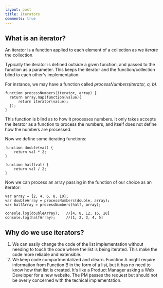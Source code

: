 ```yaml
---
layout: post
title: Iterators
comments: true
---
```


## What is an iterator?
An iterator is a function applied to each element of a collection as we *iterate* the collection.

Typically the iterator is defined outside a given function, and passed to the function as a parameter. This keeps the iterator and the function/collection blind to each other's implementation.

For instance, we may have a function called *processNumbers(iterator, a, b)*.

```
function processNumbers(iterator, array) {
  return array.map(function(value){
      return iterator(value);
  });
}
```

This function is blind as to how it processes numbers. It only takes accepts the iterator as a function to process the numbers, and itself does not define how the numbers are processed.

Now we define some iterating functions:

```
function double(val) {
    return val * 2;
}

function half(val) {
    return val / 2;
}
```

Now we can process an array passing in the function of our choice as an iterator:

```
var array = [2, 4, 6, 8, 10];
var doubleArray = processNumbers(double, array);
var halfArray = processNumbers(half, array);

console.log(doubleArray);   //[4, 8, 12, 16, 20]
console.log(halfArray);     //[1, 2, 3, 4, 5]
```

## Why do we use iterators?
1. We can easily change the code of the list implementation without needing to touch the code where the list is being iterated. This make the code more reliable and extensible.
2. We keep code compartmentalized and clearn. Function A might require information from Function B in the form of a list, but it has no need to know how that list is created. It's like a Product Manager asking a Web Developer for a new website. The PM passes the request but should not be overly concerned with the techical implementation.